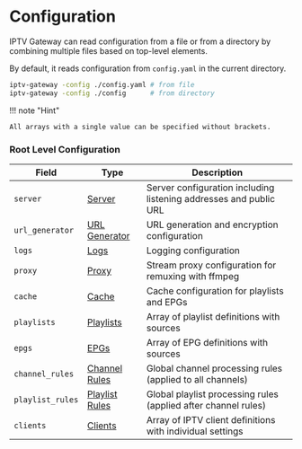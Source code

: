 # Configuration

IPTV Gateway can read configuration from a file or from a directory by combining multiple files based on top-level
elements.

By default, it reads configuration from `config.yaml` in the current directory.

```bash
iptv-gateway -config ./config.yaml # from file
iptv-gateway -config ./config      # from directory
```

!!! note "Hint"

    All arrays with a single value can be specified without brackets.

### Root Level Configuration

| Field           | Type                                       | Description                                                       |
|-----------------|--------------------------------------------|-------------------------------------------------------------------|
| `server`        | [Server](./config/server.md)               | Server configuration including listening addresses and public URL |
| `url_generator` | [URL Generator](./config/url_generator.md) | URL generation and encryption configuration                       |
| `logs`           | [Logs](config/logs.md)                      | Logging configuration                                             |
| `proxy`         | [Proxy](./config/proxy.md)                 | Stream proxy configuration for remuxing with ffmpeg               |
| `cache`         | [Cache](./config/cache.md)                 | Cache configuration for playlists and EPGs                        |
| `playlists`     | [Playlists](./config/playlists.md)         | Array of playlist definitions with sources                        |
| `epgs`          | [EPGs](./config/epgs.md)                   | Array of EPG definitions with sources                             |
| `channel_rules` | [Channel Rules](./config/rules/index.md)    | Global channel processing rules (applied to all channels)         |
| `playlist_rules`| [Playlist Rules](./config/rules/index.md)   | Global playlist processing rules (applied after channel rules)     |
| `clients`       | [Clients](./config/clients.md)             | Array of IPTV client definitions with individual settings         |
